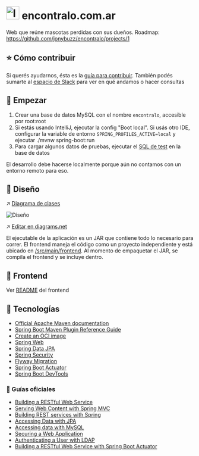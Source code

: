 

<h1> <img alt="logo" src="src/main/frontend/assets-src/web-icon.png" height="35"/> encontralo.com.ar </h1>

Web que reúne mascotas perdidas con sus dueños. Roadmap: https://github.com/jonybuzz/encontralo/projects/1

## :star: Cómo contribuir

Si querés ayudarnos, ésta es la [guía para contribuir](CONTRIBUTING.md). También podés sumarte al [espacio de Slack](https://join.slack.com/t/encontralocomar/shared_invite/zt-noxjiquf-WVX30v3MB8v_ChKHAC~OYQ) para ver en qué andamos o hacer consultas

## :rocket: Empezar

1. Crear una base de datos MySQL con el nombre `encontralo`, accesible por root:root
2. Si estás usando IntelliJ, ejecutar la config "Boot local". 
   Si usás otro IDE, configurar la variable de entorno `SPRING_PROFILES_ACTIVE=local` y ejecutar ./mvnw spring-boot:run
3. Para cargar algunos datos de pruebas, ejecutar el [SQL de test](/src/test/resources/db/migration/V999__data.sql) en la base de datos

El desarrollo debe hacerse localmente porque aún no contamos con un entorno remoto para eso.

## :page_facing_up: Diseño

:arrow_upper_right: <a href="https://app.diagrams.net/#Hjonybuzz%2Fencontralo%2Fmain%2Fdocumentacion%2Fdiagrama-clases.svg" target="_blank">Diagrama de clases</a>

![Diseño](documentacion/diagrama-despliegue.svg)

:arrow_upper_right: <a href="https://app.diagrams.net/#Hjonybuzz%2Fencontralo%2Fmain%2Fdocumentacion%2Fdiagrama-despliegue.svg" target="_blank">Editar en diagrams.net</a>

El ejecutable de la aplicación es un JAR que contiene todo lo necesario para correr. El frontend maneja el código como un proyecto independiente y está ubicado en [/src/main/frontend](/src/main/frontend). Al momento de empaquetar el JAR, se compila el frontend y se incluye dentro.

## :art: Frontend

Ver [README](/src/main/frontend/README.md) del frontend

## :floppy_disk: Tecnologías

* [Official Apache Maven documentation](https://maven.apache.org/guides/index.html)
* [Spring Boot Maven Plugin Reference Guide](https://docs.spring.io/spring-boot/docs/2.4.2/maven-plugin/reference/html/)
* [Create an OCI image](https://docs.spring.io/spring-boot/docs/2.4.2/maven-plugin/reference/html/#build-image)
* [Spring Web](https://docs.spring.io/spring-boot/docs/2.4.2/reference/htmlsingle/#boot-features-developing-web-applications)
* [Spring Data JPA](https://docs.spring.io/spring-boot/docs/2.4.2/reference/htmlsingle/#boot-features-jpa-and-spring-data)
* [Spring Security](https://docs.spring.io/spring-boot/docs/2.4.2/reference/htmlsingle/#boot-features-security)
* [Flyway Migration](https://docs.spring.io/spring-boot/docs/2.4.2/reference/htmlsingle/#howto-execute-flyway-database-migrations-on-startup)
* [Spring Boot Actuator](https://docs.spring.io/spring-boot/docs/2.4.2/reference/htmlsingle/#production-ready)
* [Spring Boot DevTools](https://docs.spring.io/spring-boot/docs/2.4.2/reference/htmlsingle/#using-boot-devtools)

### :book: Guías oficiales

* [Building a RESTful Web Service](https://spring.io/guides/gs/rest-service/)
* [Serving Web Content with Spring MVC](https://spring.io/guides/gs/serving-web-content/)
* [Building REST services with Spring](https://spring.io/guides/tutorials/bookmarks/)
* [Accessing Data with JPA](https://spring.io/guides/gs/accessing-data-jpa/)
* [Accessing data with MySQL](https://spring.io/guides/gs/accessing-data-mysql/)
* [Securing a Web Application](https://spring.io/guides/gs/securing-web/)
* [Authenticating a User with LDAP](https://spring.io/guides/gs/authenticating-ldap/)
* [Building a RESTful Web Service with Spring Boot Actuator](https://spring.io/guides/gs/actuator-service/)
